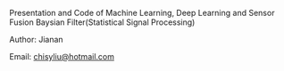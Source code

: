 Presentation and Code of Machine Learning, Deep Learning and Sensor Fusion Baysian Filter(Statistical Signal Processing)

Author: Jianan

Email: chisyliu@hotmail.com
